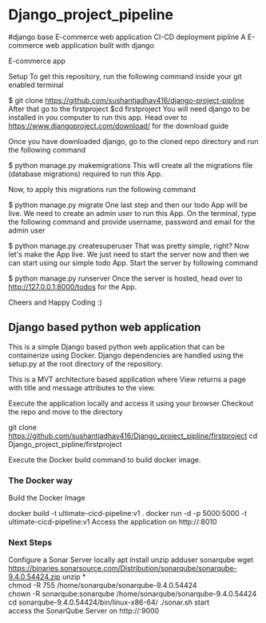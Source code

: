 # Django_project_pipeline

#django base E-commerce web application CI-CD deployment pipline A E-commerce web application built with django

E-commerce app

Setup To get this repository, run the following command inside your git enabled terminal

$ git clone https://github.com/sushantjadhav416/django-project-pipline After that go to the firstproject $cd firstproject You will need django to be installed in you computer to run this app. Head over to https://www.djangoproject.com/download/ for the download guide

Once you have downloaded django, go to the cloned repo directory and run the following command

$ python manage.py makemigrations This will create all the migrations file (database migrations) required to run this App.

Now, to apply this migrations run the following command

$ python manage.py migrate One last step and then our todo App will be live. We need to create an admin user to run this App. On the terminal, type the following command and provide username, password and email for the admin user

$ python manage.py createsuperuser That was pretty simple, right? Now let's make the App live. We just need to start the server now and then we can start using our simple todo App. Start the server by following command

$ python manage.py runserver Once the server is hosted, head over to http://127.0.0.1:8000/todos for the App.

Cheers and Happy Coding :)

##  Django based python web application
This is a simple Django based python web application that can be containerize using Docker. Django dependencies are handled using the setup.py at the root directory of the repository.

This is a MVT architecture based application where View returns a page with title and message attributes to the view.

Execute the application locally and access it using your browser
Checkout the repo and move to the directory

git clone https://github.com/sushantjadhav416/Django_project_pipline/firstproject
     cd Django_project_pipline/firstproject

   Execute the Docker build command to build docker image.

   
### The Docker way
Build the Docker Image

docker build -t ultimate-cicd-pipeline:v1 .
docker run -d -p 5000:5000 -t ultimate-cicd-pipeline:v1
Access the application on http://<ip-address>:8010

### Next Steps
Configure a Sonar Server locally                                                                                   apt install unzip                                                                                              adduser sonarqube                                                                                                 wget https://binaries.sonarsource.com/Distribution/sonarqube/sonarqube-9.4.0.54424.zip                           unzip *                                                                                                          
chmod -R 755 /home/sonarqube/sonarqube-9.4.0.54424                                                               
chown -R sonarqube:sonarqube /home/sonarqube/sonarqube-9.4.0.54424                                                  
cd sonarqube-9.4.0.54424/bin/linux-x86-64/                                                                  ./sonar.sh start                                                                                                
access the SonarQube Server on http://<ip-address>:9000
